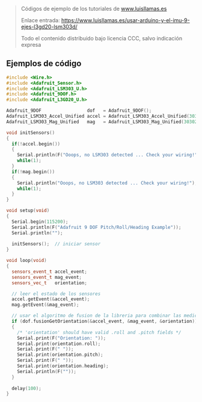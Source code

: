 > Códigos de ejemplo de los tutoriales de www.luisllamas.es
>
> Enlace entrada: https://www.luisllamas.es/usar-arduino-y-el-imu-9-ejes-l3gd20-lsm303d/
>
> Todo el contenido distribuido bajo licencia CCC, salvo indicación expresa

## Ejemplos de código
```cpp
#include <Wire.h>
#include <Adafruit_Sensor.h>
#include <Adafruit_LSM303_U.h>
#include <Adafruit_9DOF.h>
#include <Adafruit_L3GD20_U.h>

Adafruit_9DOF                 dof   = Adafruit_9DOF();
Adafruit_LSM303_Accel_Unified accel = Adafruit_LSM303_Accel_Unified(30301);
Adafruit_LSM303_Mag_Unified   mag   = Adafruit_LSM303_Mag_Unified(30302);

void initSensors()
{
  if(!accel.begin())
  {
    Serial.println(F("Ooops, no LSM303 detected ... Check your wiring!"));
    while(1);
  }
  if(!mag.begin())
  {
    Serial.println("Ooops, no LSM303 detected ... Check your wiring!");
    while(1);
  }
}

void setup(void)
{
  Serial.begin(115200);
  Serial.println(F("Adafruit 9 DOF Pitch/Roll/Heading Example")); 
  Serial.println("");
  
  initSensors();  // iniciar sensor
}

void loop(void)
{
  sensors_event_t accel_event;
  sensors_event_t mag_event;
  sensors_vec_t   orientation;

  // leer el estado de los sensores
  accel.getEvent(&accel_event);
  mag.getEvent(&mag_event);

  // usar el algoritmo de fusion de la libreria para combinar las mediciones
  if (dof.fusionGetOrientation(&accel_event, &mag_event, &orientation))
  {
    /* 'orientation' should have valid .roll and .pitch fields */
    Serial.print(F("Orientation: "));
    Serial.print(orientation.roll);
    Serial.print(F(" "));
    Serial.print(orientation.pitch);
    Serial.print(F(" "));
    Serial.print(orientation.heading);
    Serial.println(F(""));
  }
  
  delay(100);
}
```


